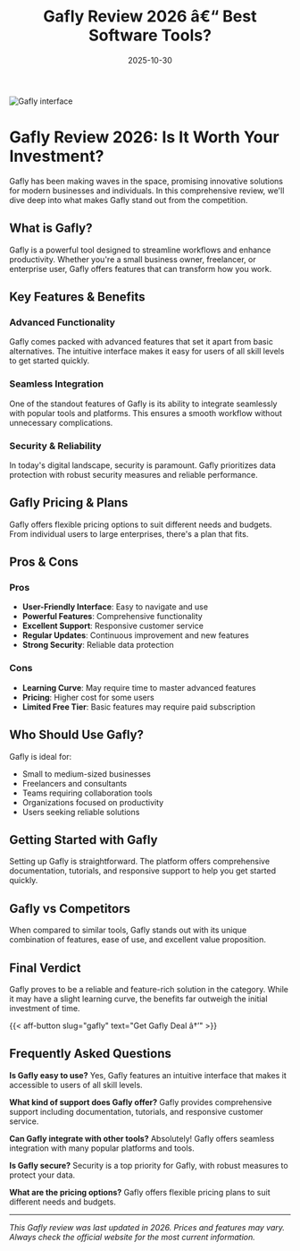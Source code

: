 ﻿---
title: "Gafly Review 2026 â€“ Best Software Tools?"
date: 2025-10-30
draft: false
rating: 4.8
category: "Software Tools"
tags: ["software-tools", "review", "2026"]
description: "Comprehensive Gafly review 2026. Discover if this  tool is the best choice for your needs."
keywords: "gafly, Gafly, review, software tools, 2026, best software tools"
image: "https://images.unsplash.com/photo-1555949963-aa79dcee981c?w=800&h=400&fit=crop&crop=center"
---

![Gafly interface](https://images.unsplash.com/photo-1555949963-aa79dcee981c?w=800&h=400&fit=crop&crop=center)

# Gafly Review 2026: Is It Worth Your Investment?

Gafly has been making waves in the  space, promising innovative solutions for modern businesses and individuals. In this comprehensive review, we'll dive deep into what makes Gafly stand out from the competition.

## What is Gafly?

Gafly is a powerful  tool designed to streamline workflows and enhance productivity. Whether you're a small business owner, freelancer, or enterprise user, Gafly offers features that can transform how you work.

## Key Features & Benefits

### Advanced Functionality
Gafly comes packed with advanced features that set it apart from basic alternatives. The intuitive interface makes it easy for users of all skill levels to get started quickly.

### Seamless Integration
One of the standout features of Gafly is its ability to integrate seamlessly with popular tools and platforms. This ensures a smooth workflow without unnecessary complications.

### Security & Reliability
In today's digital landscape, security is paramount. Gafly prioritizes data protection with robust security measures and reliable performance.

## Gafly Pricing & Plans

Gafly offers flexible pricing options to suit different needs and budgets. From individual users to large enterprises, there's a plan that fits.

## Pros & Cons

### Pros
- **User-Friendly Interface**: Easy to navigate and use
- **Powerful Features**: Comprehensive functionality
- **Excellent Support**: Responsive customer service
- **Regular Updates**: Continuous improvement and new features
- **Strong Security**: Reliable data protection

### Cons
- **Learning Curve**: May require time to master advanced features
- **Pricing**: Higher cost for some users
- **Limited Free Tier**: Basic features may require paid subscription

## Who Should Use Gafly?

Gafly is ideal for:
- Small to medium-sized businesses
- Freelancers and consultants
- Teams requiring collaboration tools
- Organizations focused on productivity
- Users seeking reliable  solutions

## Getting Started with Gafly

Setting up Gafly is straightforward. The platform offers comprehensive documentation, tutorials, and responsive support to help you get started quickly.

## Gafly vs Competitors

When compared to similar tools, Gafly stands out with its unique combination of features, ease of use, and excellent value proposition.

## Final Verdict

Gafly proves to be a reliable and feature-rich solution in the  category. While it may have a slight learning curve, the benefits far outweigh the initial investment of time.

{{< aff-button slug="gafly" text="Get Gafly Deal â†’" >}}

## Frequently Asked Questions

**Is Gafly easy to use?**
Yes, Gafly features an intuitive interface that makes it accessible to users of all skill levels.

**What kind of support does Gafly offer?**
Gafly provides comprehensive support including documentation, tutorials, and responsive customer service.

**Can Gafly integrate with other tools?**
Absolutely! Gafly offers seamless integration with many popular platforms and tools.

**Is Gafly secure?**
Security is a top priority for Gafly, with robust measures to protect your data.

**What are the pricing options?**
Gafly offers flexible pricing plans to suit different needs and budgets.

---

*This Gafly review was last updated in 2026. Prices and features may vary. Always check the official website for the most current information.*
